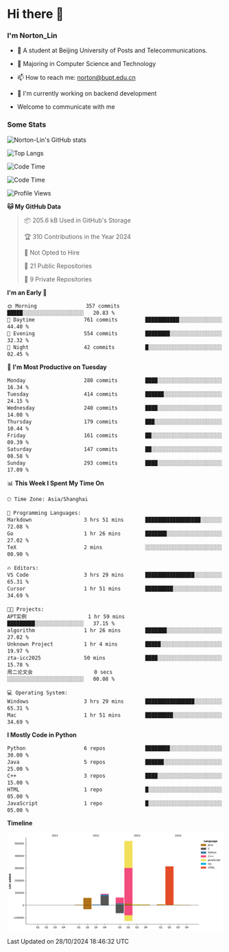 
# Hi there 👋

### I'm Norton_Lin
- 🏫 A student at Beijing University of Posts and Telecommunications.
- 🌱 Majoring in Computer Science and Technology
- 📫 How to reach me: norton@bupt.edu.cn
- 🌱 I'm currently working on backend development

- Welcome to communicate with me

### Some Stats
![Norton-Lin's GitHub stats](https://github-readme-stats.vercel.app/api?username=Norton-Lin&count_private=true&show_icons=true&theme=radical)

![Top Langs](https://github-readme-stats.vercel.app/api/top-langs/?username=Norton-Lin&langs_count=10&layout=compact)

![Code Time](https://github-readme-stats.vercel.app/api/wakatime?username=Norton_Lin)

<!--START_SECTION:waka-->
![Code Time](http://img.shields.io/badge/Code%20Time-851%20hrs%2044%20mins-blue)

![Profile Views](http://img.shields.io/badge/Profile%20Views-0-blue)

**🐱 My GitHub Data** 

> 📦 205.6 kB Used in GitHub's Storage 
 > 
> 🏆 310 Contributions in the Year 2024
 > 
> 🚫 Not Opted to Hire
 > 
> 📜 21 Public Repositories 
 > 
> 🔑 9 Private Repositories 
 > 
**I'm an Early 🐤** 

```text
🌞 Morning                357 commits         █████░░░░░░░░░░░░░░░░░░░░   20.83 % 
🌆 Daytime                761 commits         ███████████░░░░░░░░░░░░░░   44.40 % 
🌃 Evening                554 commits         ████████░░░░░░░░░░░░░░░░░   32.32 % 
🌙 Night                  42 commits          █░░░░░░░░░░░░░░░░░░░░░░░░   02.45 % 
```
📅 **I'm Most Productive on Tuesday** 

```text
Monday                   280 commits         ████░░░░░░░░░░░░░░░░░░░░░   16.34 % 
Tuesday                  414 commits         ██████░░░░░░░░░░░░░░░░░░░   24.15 % 
Wednesday                240 commits         ████░░░░░░░░░░░░░░░░░░░░░   14.00 % 
Thursday                 179 commits         ███░░░░░░░░░░░░░░░░░░░░░░   10.44 % 
Friday                   161 commits         ██░░░░░░░░░░░░░░░░░░░░░░░   09.39 % 
Saturday                 147 commits         ██░░░░░░░░░░░░░░░░░░░░░░░   08.58 % 
Sunday                   293 commits         ████░░░░░░░░░░░░░░░░░░░░░   17.09 % 
```


📊 **This Week I Spent My Time On** 

```text
🕑︎ Time Zone: Asia/Shanghai

💬 Programming Languages: 
Markdown                 3 hrs 51 mins       ██████████████████░░░░░░░   72.08 % 
Go                       1 hr 26 mins        ███████░░░░░░░░░░░░░░░░░░   27.02 % 
TeX                      2 mins              ░░░░░░░░░░░░░░░░░░░░░░░░░   00.90 % 

🔥 Editors: 
VS Code                  3 hrs 29 mins       ████████████████░░░░░░░░░   65.31 % 
Cursor                   1 hr 51 mins        █████████░░░░░░░░░░░░░░░░   34.69 % 

🐱‍💻 Projects: 
APT实例                    1 hr 59 mins        █████████░░░░░░░░░░░░░░░░   37.15 % 
algorithm                1 hr 26 mins        ███████░░░░░░░░░░░░░░░░░░   27.02 % 
Unknown Project          1 hr 4 mins         █████░░░░░░░░░░░░░░░░░░░░   19.97 % 
zta-icc2025              50 mins             ████░░░░░░░░░░░░░░░░░░░░░   15.78 % 
周二论文会                    0 secs              ░░░░░░░░░░░░░░░░░░░░░░░░░   00.08 % 

💻 Operating System: 
Windows                  3 hrs 29 mins       ████████████████░░░░░░░░░   65.31 % 
Mac                      1 hr 51 mins        █████████░░░░░░░░░░░░░░░░   34.69 % 
```

**I Mostly Code in Python** 

```text
Python                   6 repos             ████████░░░░░░░░░░░░░░░░░   30.00 % 
Java                     5 repos             ██████░░░░░░░░░░░░░░░░░░░   25.00 % 
C++                      3 repos             ████░░░░░░░░░░░░░░░░░░░░░   15.00 % 
HTML                     1 repo              █░░░░░░░░░░░░░░░░░░░░░░░░   05.00 % 
JavaScript               1 repo              █░░░░░░░░░░░░░░░░░░░░░░░░   05.00 % 
```



**Timeline**

![Lines of Code chart](https://raw.githubusercontent.com/Norton-Lin/Norton-Lin/main/assets/bar_graph.png)


 Last Updated on 28/10/2024 18:46:32 UTC
<!--END_SECTION:waka-->
